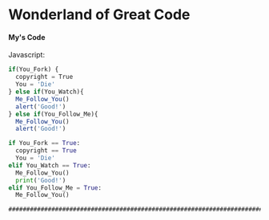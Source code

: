# Wonderland of Great Code
#### My's Code
Javascript:
```javascript
if(You_Fork) {
  copyright = True
  You = 'Die'
} else if(You_Watch){
  Me_Follow_You()
  alert('Good!')
} else if(You_Follow_Me){
  Me_Follow_You()
  alert('Good!')
```
```python
if You_Fork == True:
  copyright == True
  You = 'Die'
elif You_Watch == True:
  Me_Follow_You()
  print('Good!')
elif You_Follow_Me = True:
  Me_Follow_You()
```
```markdown
##################################################################################################################
```
